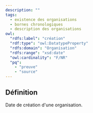 ```yaml
---
description: ""
tags:
  - existence des organisations
  - bornes chronologiques
  - description des organisations
owl:
  "rdfs:label": "création"
  "rdf:type": "owl:DatatypeProperty"
  "rdfs:domain": "Organisation"
  "rdfs:range": "xsd:date"
  "owl:cardinality": "F/NR"
  "pq":
    - "preuve"
    - "source"
---
```


<OntologyTable frontMatter={frontMatter}/>

## Définition

Date de création d'une organisation.
